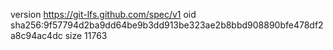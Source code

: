version https://git-lfs.github.com/spec/v1
oid sha256:9f57794d2ba9dd64be9b3dd913be323ae2b8bbd908890bfe478df2a8c94ac4dc
size 11763
